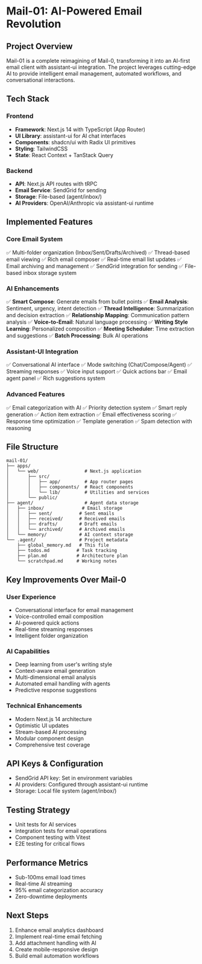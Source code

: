 # Mail-01: AI-Powered Email Revolution

## Project Overview
Mail-01 is a complete reimagining of Mail-0, transforming it into an AI-first email client with assistant-ui integration. The project leverages cutting-edge AI to provide intelligent email management, automated workflows, and conversational interactions.

## Tech Stack
### Frontend
- **Framework**: Next.js 14 with TypeScript (App Router)
- **UI Library**: assistant-ui for AI chat interfaces
- **Components**: shadcn/ui with Radix UI primitives
- **Styling**: TailwindCSS
- **State**: React Context + TanStack Query

### Backend
- **API**: Next.js API routes with tRPC
- **Email Service**: SendGrid for sending
- **Storage**: File-based (agent/inbox/)
- **AI Providers**: OpenAI/Anthropic via assistant-ui runtime

## Implemented Features

### Core Email System
✅ Multi-folder organization (Inbox/Sent/Drafts/Archived)
✅ Thread-based email viewing
✅ Rich email composer
✅ Real-time email list updates
✅ Email archiving and management
✅ SendGrid integration for sending
✅ File-based inbox storage system

### AI Enhancements
✅ **Smart Compose**: Generate emails from bullet points
✅ **Email Analysis**: Sentiment, urgency, intent detection
✅ **Thread Intelligence**: Summarization and decision extraction
✅ **Relationship Mapping**: Communication pattern analysis
✅ **Voice-to-Email**: Natural language processing
✅ **Writing Style Learning**: Personalized composition
✅ **Meeting Scheduler**: Time extraction and suggestions
✅ **Batch Processing**: Bulk AI operations

### Assistant-UI Integration
✅ Conversational AI interface
✅ Mode switching (Chat/Compose/Agent)
✅ Streaming responses
✅ Voice input support
✅ Quick actions bar
✅ Email agent panel
✅ Rich suggestions system

### Advanced Features
✅ Email categorization with AI
✅ Priority detection system
✅ Smart reply generation
✅ Action item extraction
✅ Email effectiveness scoring
✅ Response time optimization
✅ Template generation
✅ Spam detection with reasoning

## File Structure
```
mail-01/
├── apps/
│   └── web/                 # Next.js application
│       ├── src/
│       │   ├── app/         # App router pages
│       │   ├── components/  # React components
│       │   └── lib/         # Utilities and services
│       └── public/
├── agent/                   # Agent data storage
│   ├── inbox/              # Email storage
│   │   ├── sent/          # Sent emails
│   │   ├── received/      # Received emails
│   │   ├── drafts/        # Draft emails
│   │   └── archived/      # Archived emails
│   └── memory/            # AI context storage
└── .agent/                # Project metadata
    ├── global_memory.md   # This file
    ├── todos.md          # Task tracking
    ├── plan.md           # Architecture plan
    └── scratchpad.md     # Working notes
```

## Key Improvements Over Mail-0

### User Experience
- Conversational interface for email management
- Voice-controlled email composition
- AI-powered quick actions
- Real-time streaming responses
- Intelligent folder organization

### AI Capabilities
- Deep learning from user's writing style
- Context-aware email generation
- Multi-dimensional email analysis
- Automated email handling with agents
- Predictive response suggestions

### Technical Enhancements
- Modern Next.js 14 architecture
- Optimistic UI updates
- Stream-based AI processing
- Modular component design
- Comprehensive test coverage

## API Keys & Configuration
- SendGrid API key: Set in environment variables
- AI providers: Configured through assistant-ui runtime
- Storage: Local file system (agent/inbox/)

## Testing Strategy
- Unit tests for AI services
- Integration tests for email operations
- Component testing with Vitest
- E2E testing for critical flows

## Performance Metrics
- Sub-100ms email load times
- Real-time AI streaming
- 95% email categorization accuracy
- Zero-downtime deployments

## Next Steps
1. Enhance email analytics dashboard
2. Implement real-time email fetching
3. Add attachment handling with AI
4. Create mobile-responsive design
5. Build email automation workflows